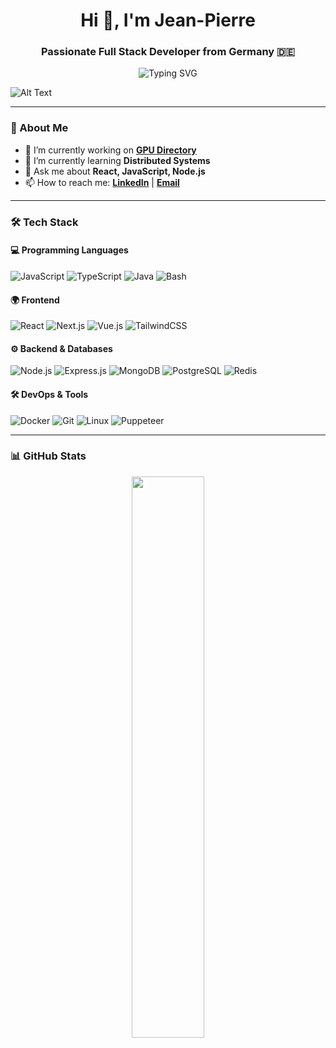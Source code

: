 <h1 align="center">Hi 👋, I'm Jean-Pierre</h1>
<h3 align="center">Passionate Full Stack Developer from Germany 🇩🇪</h3>

<p align="center">
  <img src="https://readme-typing-svg.herokuapp.com?font=Fira+Code&pause=1000&color=F7A41D&center=true&vCenter=true&width=500&lines=Full+Stack+Developer;Node.js+%7C+React+%7C+Distributed+Systems;Scalable+and+efficient+applications" alt="Typing SVG" />
</p>

![Alt Text]([(https://media3.giphy.com/media/v1.Y2lkPTc5MGI3NjExdzRqMDJhaG5tbjFyYnl1Y2FudWk0eW9sNm4yMG5ma3pobGw1NzJtcSZlcD12MV9pbnRlcm5hbF9naWZfYnlfaWQmY3Q9Zw/fsoCk5kgOcYMM/giphy.gif)])

---

### 🚀 About Me  
- 🔭 I’m currently working on **[GPU Directory](https://github.com/toldpixel/gpu-directory)**  
- 🌱 I’m currently learning **Distributed Systems**  
- 💬 Ask me about **React, JavaScript, Node.js**  
- 📫 How to reach me: **[LinkedIn](#)** | **[Email](#)**  

---

### 🛠️ Tech Stack  

#### 💻 Programming Languages  
![JavaScript](https://img.shields.io/badge/-JavaScript-F7DF1E?logo=javascript&logoColor=black&style=flat)
![TypeScript](https://img.shields.io/badge/-TypeScript-3178C6?logo=typescript&logoColor=white&style=flat)
![Java](https://img.shields.io/badge/-Java-007396?logo=java&logoColor=white&style=flat)
![Bash](https://img.shields.io/badge/-Bash-4EAA25?logo=gnu-bash&logoColor=white&style=flat)

#### 🌍 Frontend  
![React](https://img.shields.io/badge/-React-61DAFB?logo=react&logoColor=black&style=flat)
![Next.js](https://img.shields.io/badge/-Next.js-000000?logo=next.js&logoColor=white&style=flat)
![Vue.js](https://img.shields.io/badge/-Vue.js-4FC08D?logo=vue.js&logoColor=white&style=flat)
![TailwindCSS](https://img.shields.io/badge/-TailwindCSS-38B2AC?logo=tailwind-css&logoColor=white&style=flat)

#### ⚙️ Backend & Databases  
![Node.js](https://img.shields.io/badge/-Node.js-339933?logo=node.js&logoColor=white&style=flat)
![Express.js](https://img.shields.io/badge/-Express.js-000000?logo=express&logoColor=white&style=flat)
![MongoDB](https://img.shields.io/badge/-MongoDB-47A248?logo=mongodb&logoColor=white&style=flat)
![PostgreSQL](https://img.shields.io/badge/-PostgreSQL-336791?logo=postgresql&logoColor=white&style=flat)
![Redis](https://img.shields.io/badge/-Redis-DC382D?logo=redis&logoColor=white&style=flat)

#### 🛠️ DevOps & Tools  
![Docker](https://img.shields.io/badge/-Docker-2496ED?logo=docker&logoColor=white&style=flat)
![Git](https://img.shields.io/badge/-Git-F05032?logo=git&logoColor=white&style=flat)
![Linux](https://img.shields.io/badge/-Linux-FCC624?logo=linux&logoColor=black&style=flat)
![Puppeteer](https://img.shields.io/badge/-Puppeteer-40B5A4?logo=puppeteer&logoColor=white&style=flat)

---

### 📊 GitHub Stats  
<p align="center">
  <img src="https://github-readme-stats.vercel.app/api?username=toldpixel&show_icons=true&theme=tokyonight&hide_border=true" width="48%" />
  <img src="https://github-readme
